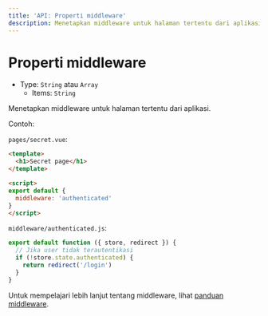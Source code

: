 ```yaml
---
title: 'API: Properti middleware'
description: Menetapkan middleware untuk halaman tertentu dari aplikasi.
---
```


# Properti middleware

- Type: `String` atau `Array`
    - Items: `String`

Menetapkan middleware untuk halaman tertentu dari aplikasi.

Contoh:

`pages/secret.vue`:

```html
<template>
  <h1>Secret page</h1>
</template>

<script>
export default {
  middleware: 'authenticated'
}
</script>
```

`middleware/authenticated.js`:

```js
export default function ({ store, redirect }) {
  // Jika user tidak terautentikasi
  if (!store.state.authenticated) {
    return redirect('/login')
  }
}
```

Untuk mempelajari lebih lanjut tentang middleware, lihat [panduan middleware](/guide/routing#middleware).
